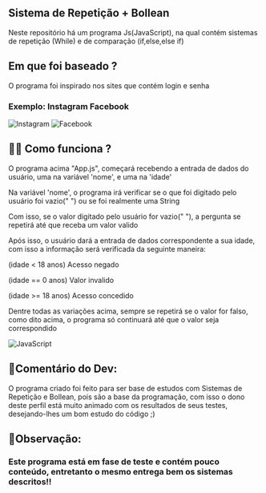 <h2>
  Sistema de Repetição + Bollean
</h2>
<p>
  Neste repositório há um programa Js(JavaScript), na qual contém sistemas de repetição (While) e de comparação (if,else,else if)
</p>

<h2>
  Em que foi baseado ?
</h2>

 <p>
   O programa foi inspirado nos sites que contém login e senha
 </p>
 <h3>
   Exemplo: Instagram Facebook
 </h3>

 ![Instagram](https://img.shields.io/badge/Instagram-%23E4405F.svg?style=for-the-badge&logo=Instagram&logoColor=white)
 ![Facebook](https://img.shields.io/badge/Facebook-%231877F2.svg?style=for-the-badge&logo=Facebook&logoColor=white)

<h2>
  🤷‍♂️ Como funciona ?
</h2>

<p>
   O programa acima "App.js", começará recebendo a entrada de dados do usuário, uma na variável 'nome', e uma na 'idade'
</p>

<p>
  Na variável 'nome', o programa irá verificar se o que foi digitado pelo usuário foi vazio(" ") ou se foi realmente uma String
</p>

<p>
  Com isso, se o valor digitado pelo usuário for vazio(" "), a pergunta se repetirá até que receba um valor valido
</p>

<p>
  
</p>
Após isso, o usuário dará a entrada de dados correspondente a sua idade, com isso a informação será verificada da seguinte maneira:
<p>
  (idade < 18 anos) Acesso negado
</p>
  (idade == 0 anos) Valor invalido
<p>
  (idade >= 18 anos) Acesso concedido
</p>

<p>
  Dentre todas as variações acima, sempre se repetirá se o valor for falso, como dito acima, o programa só continuará até que o valor seja correspondido
</p>

![JavaScript](https://img.shields.io/badge/javascript-%23323330.svg?style=for-the-badge&logo=javascript&logoColor=%23F7DF1E)

<h2>
  💬Comentário do Dev:
</h2>

<p>
  O programa criado foi feito para ser base de estudos com Sistemas de Repetição e Bollean, pois são a base da programação, com isso o dono deste perfil está muito animado com os resultados de seus testes, desejando-lhes um bom estudo do código ;)
</p> 


<h2>
  👀Observação:
</h2>


### Este programa está em fase de teste e contém pouco conteúdo, entretanto o mesmo entrega bem os sistemas descritos!!
